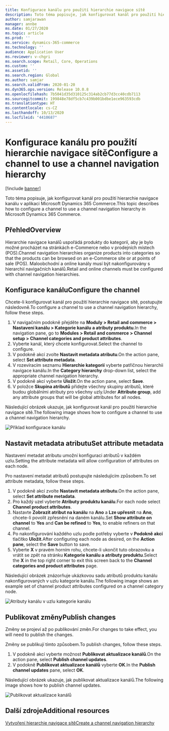 ```yaml
---
title: Konfigurace kanálu pro použití hierarchie navigace sítě
description: Toto téma popisuje, jak konfigurovat kanál pro použití hierarchie navigace kanálu v aplikaci Microsoft Dynamics 365 Commerce.
author: samjarawan
manager: annbe
ms.date: 01/27/2020
ms.topic: article
ms.prod: ''
ms.service: dynamics-365-commerce
ms.technology: ''
audience: Application User
ms.reviewer: v-chgri
ms.search.scope: Retail, Core, Operations
ms.custom: ''
ms.assetid: ''
ms.search.region: Global
ms.author: samjar
ms.search.validFrom: 2020-01-20
ms.dyn365.ops.version: Release 10.0.8
ms.openlocfilehash: 7b5041d35d310125c314ab2cb77d3cc40cdb7113
ms.sourcegitcommit: 199848e78df5cb7c439b001bdbe1ece963593cdb
ms.translationtype: HT
ms.contentlocale: cs-CZ
ms.lasthandoff: 10/13/2020
ms.locfileid: "4410687"
---
```

# <a name="configure-a-channel-to-use-a-channel-navigation-hierarchy"></a><span data-ttu-id="13e86-103">Konfigurace kanálu pro použití hierarchie navigace sítě</span><span class="sxs-lookup"><span data-stu-id="13e86-103">Configure a channel to use a channel navigation hierarchy</span></span>


[!include [banner](includes/banner.md)]

<span data-ttu-id="13e86-104">Toto téma popisuje, jak konfigurovat kanál pro použití hierarchie navigace kanálu v aplikaci Microsoft Dynamics 365 Commerce.</span><span class="sxs-lookup"><span data-stu-id="13e86-104">This topic describes how to configure a channel to use a channel navigation hierarchy in Microsoft Dynamics 365 Commerce.</span></span>

## <a name="overview"></a><span data-ttu-id="13e86-105">Přehled</span><span class="sxs-lookup"><span data-stu-id="13e86-105">Overview</span></span>

<span data-ttu-id="13e86-106">Hierarchie navigace kanálů uspořádá produkty do kategorií, aby je bylo možné procházet na stránkách e-Commerce nebo v prodejních místech (POS).</span><span class="sxs-lookup"><span data-stu-id="13e86-106">Channel navigation hierarchies organize products into categories so that the products can be browsed on an e-Commerce site or at points of sale (POS).</span></span> <span data-ttu-id="13e86-107">Maloobchodní a online kanály musí být nakonfigurovány s hierarchií navigačních kanálů.</span><span class="sxs-lookup"><span data-stu-id="13e86-107">Retail and online channels must be configured with channel navigation hierarchies.</span></span>

## <a name="configure-the-channel"></a><span data-ttu-id="13e86-108">Konfigurace kanálu</span><span class="sxs-lookup"><span data-stu-id="13e86-108">Configure the channel</span></span>

<span data-ttu-id="13e86-109">Chcete-li konfigurovat kanál pro použití hierarchie navigace sítě, postupujte následovně.</span><span class="sxs-lookup"><span data-stu-id="13e86-109">To configure a channel to use a channel navigation hierarchy, follow these steps.</span></span>

1. <span data-ttu-id="13e86-110">V navigačním podokně přejděte na **Moduly \> Retail and commerce \> Nastavení kanálu \> Kategorie kanálu a atributy produktu**.</span><span class="sxs-lookup"><span data-stu-id="13e86-110">In the navigation pane, go to **Modules \> Retail and commerce \> Channel setup \> Channel categories and product attributes**.</span></span>
1. <span data-ttu-id="13e86-111">Vyberte kanál, který chcete konfigurovat.</span><span class="sxs-lookup"><span data-stu-id="13e86-111">Select the channel to configure.</span></span>
1. <span data-ttu-id="13e86-112">V podokně akcí zvolte **Nastavit metadata atributu**.</span><span class="sxs-lookup"><span data-stu-id="13e86-112">On the action pane, select **Set attribute metadata**.</span></span>
1. <span data-ttu-id="13e86-113">V rozevíracím seznamu **Hierarchie kategorií** vyberte patřičnou hierarchii navigace kanálu.</span><span class="sxs-lookup"><span data-stu-id="13e86-113">In the **Category hierarchy** drop-down list, select the appropriate channel navigation hierarchy.</span></span>
1. <span data-ttu-id="13e86-114">V podokně akcí vyberte **Uložit**.</span><span class="sxs-lookup"><span data-stu-id="13e86-114">On the action pane, select **Save**.</span></span>
1. <span data-ttu-id="13e86-115">V položce **Skupina atributů** přidejte všechny skupiny atributů, které budou globálními atributy pro všechny uzly.</span><span class="sxs-lookup"><span data-stu-id="13e86-115">Under **Attribute group**, add any attribute groups that will be global attributes for all nodes.</span></span>

<span data-ttu-id="13e86-116">Následující obrázek ukazuje, jak konfigurovat kanál pro použití hierarchie navigace sítě.</span><span class="sxs-lookup"><span data-stu-id="13e86-116">The following image shows how to configure a channel to use a channel navigation hierarchy.</span></span>

![Příklad konfigurace kanálu](media/configure-channel-hierarchy-1.png)

## <a name="set-attribute-metadata"></a><span data-ttu-id="13e86-118">Nastavit metadata atributu</span><span class="sxs-lookup"><span data-stu-id="13e86-118">Set attribute metadata</span></span>

<span data-ttu-id="13e86-119">Nastavení metadat atributu umožní konfiguraci atributů v každém uzlu.</span><span class="sxs-lookup"><span data-stu-id="13e86-119">Setting the attribute metadata will allow configuration of attributes on each node.</span></span>

<span data-ttu-id="13e86-120">Pro nastavení metadat atributů postupujte následujícím způsobem.</span><span class="sxs-lookup"><span data-stu-id="13e86-120">To set attribute metadata, follow these steps.</span></span>

1. <span data-ttu-id="13e86-121">V podokně akcí zvolte **Nastavit metadata atributu**.</span><span class="sxs-lookup"><span data-stu-id="13e86-121">On the action pane, select **Set attribute metadata**.</span></span>
1. <span data-ttu-id="13e86-122">Pro každý uzel vyberte **Atributy produktu kanálu**.</span><span class="sxs-lookup"><span data-stu-id="13e86-122">For each node select **Channel product attributes**.</span></span>
1. <span data-ttu-id="13e86-123">Nastavte **Zobrazit atribut na kanálu** na **Ano** a **Lze upřesnit** na **Ano**, chcete-li povolit zpřesnění na daném kanálu.</span><span class="sxs-lookup"><span data-stu-id="13e86-123">Set **Show attribute on channel** to **Yes** and **Can be refined** to **Yes**, to enable refiners on that channel.</span></span>
1. <span data-ttu-id="13e86-124">Po nakonfigurování každého uzlu podle potřeby vyberte v **Podokně akcí** tlačítko **Uložit**.</span><span class="sxs-lookup"><span data-stu-id="13e86-124">After configuring each node as desired, on the **Action pane**, select the **Save** button to save.</span></span>
1. <span data-ttu-id="13e86-125">Vyberte **X** v pravém horním rohu, chcete-li ukončit tuto obrazovku a vrátit se zpět na stránku **Kategorie kanálu a atributy produktu**.</span><span class="sxs-lookup"><span data-stu-id="13e86-125">Select the **X** in the top right corner to exit this screen back to the **Channel categories and product attributes** page.</span></span>

<span data-ttu-id="13e86-126">Následující obrázek znázorňuje ukázkovou sadu atributů produktu kanálu nakonfigurovaných v uzlu kategorie kanálu.</span><span class="sxs-lookup"><span data-stu-id="13e86-126">The following image shows an example set of channel product attributes configured on a channel category node.</span></span>

![Atributy kanálu v uzlu kategorie kanálu](media/configure-channel-hierarchy-2.png)

## <a name="publish-changes"></a><span data-ttu-id="13e86-128">Publikovat změny</span><span class="sxs-lookup"><span data-stu-id="13e86-128">Publish changes</span></span>

<span data-ttu-id="13e86-129">Změny se projeví až po publikování změn.</span><span class="sxs-lookup"><span data-stu-id="13e86-129">For changes to take effect, you will need to publish the changes.</span></span>

<span data-ttu-id="13e86-130">Změny se publikují tímto způsobem.</span><span class="sxs-lookup"><span data-stu-id="13e86-130">To publish changes, follow these steps.</span></span>

1. <span data-ttu-id="13e86-131">V podokně akcí vyberte možnost **Publikovat aktualizace kanálů**.</span><span class="sxs-lookup"><span data-stu-id="13e86-131">On the action pane, select **Publish channel updates**.</span></span>
1. <span data-ttu-id="13e86-132">V podokně **Publikovat aktualizace kanálů** vyberte **OK**.</span><span class="sxs-lookup"><span data-stu-id="13e86-132">In the **Publish channel updates** pane, select **OK**.</span></span>

<span data-ttu-id="13e86-133">Následující obrázek ukazuje, jak publikovat aktualizace kanálů.</span><span class="sxs-lookup"><span data-stu-id="13e86-133">The following image shows how to publish channel updates.</span></span>

![Publikovat aktualizace kanálů](media/configure-channel-hierarchy-3.png)

## <a name="additional-resources"></a><span data-ttu-id="13e86-135">Další zdroje</span><span class="sxs-lookup"><span data-stu-id="13e86-135">Additional resources</span></span>

[<span data-ttu-id="13e86-136">Vytvoření hierarchie navigace sítě</span><span class="sxs-lookup"><span data-stu-id="13e86-136">Create a channel navigation hierarchy</span></span>](create-channel-hierarchy.md)


